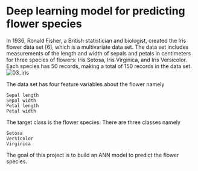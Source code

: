 # Deep learning model for predicting flower species

In 1936, Ronald Fisher, a British statistician and biologist, created the Iris flower data set [6], which is a multivariate data set. The data set includes measurements of the length and width of sepals and petals in centimeters for three species of flowers: Iris Setosa, Iris Virginica, and Iris Versicolor. Each species has 50 records, making a total of 150 records in the data set.
![03_iris](https://user-images.githubusercontent.com/114215128/223647693-dac3066c-c8fc-44a5-bc57-53be30ca6802.png)

The data set has four feature variables about the flower namely

    Sepal length
    Sepal width
    Petal length
    Petal width

The target class is the flower species.
There are three classes namely

    Setosa
    Versicolor
    Virginica

The goal of this project is to build an ANN model to predict the flower species.
